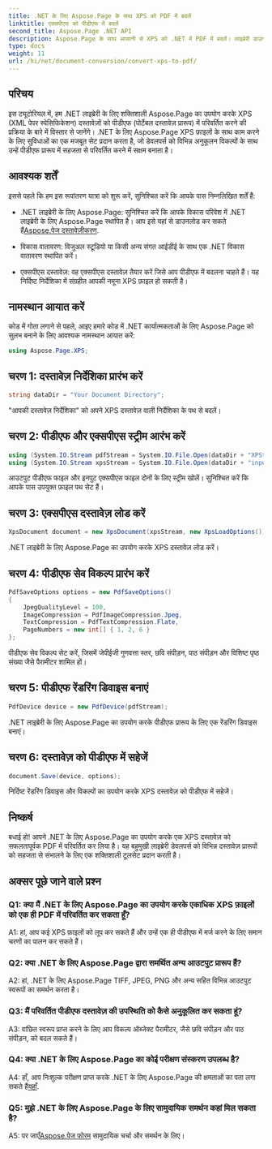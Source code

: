 ```yaml
---
title: .NET के लिए Aspose.Page के साथ XPS को PDF में बदलें
linktitle: एक्सपीएस को पीडीएफ में बदलें
second_title: Aspose.Page .NET API
description: Aspose.Page के साथ आसानी से XPS को .NET में PDF में बदलें। लाइब्रेरी डाउनलोड करें, दस्तावेज़ देखें और निःशुल्क परीक्षण प्राप्त करें।
type: docs
weight: 11
url: /hi/net/document-conversion/convert-xps-to-pdf/
---
```

## परिचय

इस ट्यूटोरियल में, हम .NET लाइब्रेरी के लिए शक्तिशाली Aspose.Page का उपयोग करके XPS (XML पेपर स्पेसिफिकेशन) दस्तावेज़ों को पीडीएफ (पोर्टेबल दस्तावेज़ प्रारूप) में परिवर्तित करने की प्रक्रिया के बारे में विस्तार से जानेंगे। .NET के लिए Aspose.Page XPS फ़ाइलों के साथ काम करने के लिए सुविधाओं का एक मजबूत सेट प्रदान करता है, जो डेवलपर्स को विभिन्न अनुकूलन विकल्पों के साथ उन्हें पीडीएफ प्रारूप में सहजता से परिवर्तित करने में सक्षम बनाता है।

## आवश्यक शर्तें

इससे पहले कि हम इस रूपांतरण यात्रा को शुरू करें, सुनिश्चित करें कि आपके पास निम्नलिखित शर्तें हैं:

-  .NET लाइब्रेरी के लिए Aspose.Page: सुनिश्चित करें कि आपके विकास परिवेश में .NET लाइब्रेरी के लिए Aspose.Page स्थापित है। आप इसे यहां से डाउनलोड कर सकते हैं[Aspose.पेज दस्तावेज़ीकरण](https://reference.aspose.com/page/net/).

- विकास वातावरण: विजुअल स्टूडियो या किसी अन्य संगत आईडीई के साथ एक .NET विकास वातावरण स्थापित करें।

- एक्सपीएस दस्तावेज़: वह एक्सपीएस दस्तावेज़ तैयार करें जिसे आप पीडीएफ में बदलना चाहते हैं। यह निर्दिष्ट निर्देशिका में संग्रहीत आपकी नमूना XPS फ़ाइल हो सकती है।

## नामस्थान आयात करें

कोड में गोता लगाने से पहले, आइए हमारे कोड में .NET कार्यात्मकताओं के लिए Aspose.Page को सुलभ बनाने के लिए आवश्यक नामस्थान आयात करें:

```csharp
using Aspose.Page.XPS;
```

## चरण 1: दस्तावेज़ निर्देशिका प्रारंभ करें

```csharp
string dataDir = "Your Document Directory";
```

"आपकी दस्तावेज़ निर्देशिका" को अपने XPS दस्तावेज़ वाली निर्देशिका के पथ से बदलें।

## चरण 2: पीडीएफ और एक्सपीएस स्ट्रीम आरंभ करें

```csharp
using (System.IO.Stream pdfStream = System.IO.File.Open(dataDir + "XPStoPDF_out.pdf", System.IO.FileMode.OpenOrCreate, System.IO.FileAccess.Write))
using (System.IO.Stream xpsStream = System.IO.File.Open(dataDir + "input.xps", System.IO.FileMode.Open))
```

आउटपुट पीडीएफ फाइल और इनपुट एक्सपीएस फाइल दोनों के लिए स्ट्रीम खोलें। सुनिश्चित करें कि आपके पास उपयुक्त फ़ाइल पथ सेट हैं।

## चरण 3: एक्सपीएस दस्तावेज़ लोड करें

```csharp
XpsDocument document = new XpsDocument(xpsStream, new XpsLoadOptions());
```

.NET लाइब्रेरी के लिए Aspose.Page का उपयोग करके XPS दस्तावेज़ लोड करें।

## चरण 4: पीडीएफ सेव विकल्प प्रारंभ करें

```csharp
PdfSaveOptions options = new PdfSaveOptions()
{
    JpegQualityLevel = 100,
    ImageCompression = PdfImageCompression.Jpeg,
    TextCompression = PdfTextCompression.Flate,
    PageNumbers = new int[] { 1, 2, 6 }
};
```

पीडीएफ सेव विकल्प सेट करें, जिसमें जेपीईजी गुणवत्ता स्तर, छवि संपीड़न, पाठ संपीड़न और विशिष्ट पृष्ठ संख्या जैसे पैरामीटर शामिल हों।

## चरण 5: पीडीएफ रेंडरिंग डिवाइस बनाएं

```csharp
PdfDevice device = new PdfDevice(pdfStream);
```

.NET लाइब्रेरी के लिए Aspose.Page का उपयोग करके पीडीएफ प्रारूप के लिए एक रेंडरिंग डिवाइस बनाएं।

## चरण 6: दस्तावेज़ को पीडीएफ में सहेजें

```csharp
document.Save(device, options);
```

निर्दिष्ट रेंडरिंग डिवाइस और विकल्पों का उपयोग करके XPS दस्तावेज़ को पीडीएफ में सहेजें।

## निष्कर्ष

बधाई हो! आपने .NET के लिए Aspose.Page का उपयोग करके एक XPS दस्तावेज़ को सफलतापूर्वक PDF में परिवर्तित कर लिया है। यह बहुमुखी लाइब्रेरी डेवलपर्स को विभिन्न दस्तावेज़ प्रारूपों को सहजता से संभालने के लिए एक शक्तिशाली टूलसेट प्रदान करती है।

## अक्सर पूछे जाने वाले प्रश्न

### Q1: क्या मैं .NET के लिए Aspose.Page का उपयोग करके एकाधिक XPS फ़ाइलों को एक ही PDF में परिवर्तित कर सकता हूँ?

A1: हां, आप कई XPS फ़ाइलों को लूप कर सकते हैं और उन्हें एक ही पीडीएफ में मर्ज करने के लिए समान चरणों का पालन कर सकते हैं।

### Q2: क्या .NET के लिए Aspose.Page द्वारा समर्थित अन्य आउटपुट प्रारूप हैं?

A2: हां, .NET के लिए Aspose.Page TIFF, JPEG, PNG और अन्य सहित विभिन्न आउटपुट स्वरूपों का समर्थन करता है।

### Q3: मैं परिवर्तित पीडीएफ दस्तावेज़ की उपस्थिति को कैसे अनुकूलित कर सकता हूं?

A3: वांछित स्वरूप प्राप्त करने के लिए आप विकल्प ऑब्जेक्ट पैरामीटर, जैसे छवि संपीड़न और पाठ संपीड़न, को बदल सकते हैं।

### Q4: क्या .NET के लिए Aspose.Page का कोई परीक्षण संस्करण उपलब्ध है?

 A4: हाँ, आप निःशुल्क परीक्षण प्राप्त करके .NET के लिए Aspose.Page की क्षमताओं का पता लगा सकते हैं[यहाँ](https://releases.aspose.com/).

### Q5: मुझे .NET के लिए Aspose.Page के लिए सामुदायिक समर्थन कहां मिल सकता है?

 A5: पर जाएँ[Aspose.पेज फोरम](https://forum.aspose.com/c/page/39) सामुदायिक चर्चा और समर्थन के लिए।